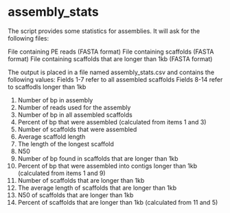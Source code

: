 # assembly_stats
The script provides some statistics for assemblies. It will ask for the following files:

File containing PE reads (FASTA format)
File containing scaffolds  (FASTA format)
File containing scaffolds that are longer than 1kb (FASTA format)

The output is placed in a file named assembly_stats.csv and contains the following values:
Fields 1-7 refer to all assembled scaffolds
Fields 8-14 refer to scaffodls longer than 1kb

1. Number of bp in assembly
2. Number of reads used for the assembly
3. Number of bp in all assembled scaffolds
4. Percent of bp that were assembled (calculated from items 1 and 3)
5. Number of scaffolds that were assembled
6. Average scaffold length
7. The length of the longest scaffold
8. N50
9. Number of bp found in scaffolds that are longer than 1kb
10. Percent of bp that were assembled into contigs longer than 1kb (calculated from items 1 and 9)
11. Number of scaffolds that are longer than 1kb
12. The average length of scaffolds that are longer than 1kb
13. N50 of scaffolds that are longer than 1kb
14. Percent of scaffolds that are longer than 1kb (calculated from 11 and 5)
